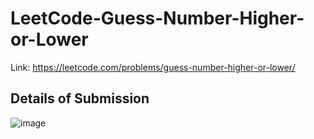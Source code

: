 # LeetCode-Guess-Number-Higher-or-Lower
Link: https://leetcode.com/problems/guess-number-higher-or-lower/
## Details of Submission
![image](https://user-images.githubusercontent.com/51401355/211577849-ecfd3d3e-962a-4916-8463-d95f75e527b8.png)
